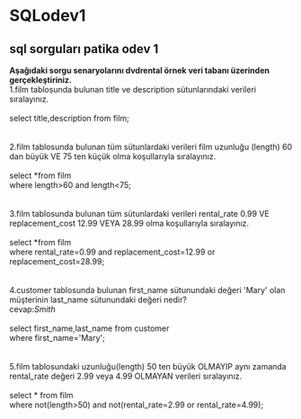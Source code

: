 # SQLodev1
## sql sorguları patika odev 1 ##
**Aşağıdaki sorgu senaryolarını dvdrental örnek veri tabanı üzerinden gerçekleştiriniz.**<br/>
1.film  tablosunda bulunan title ve description sütunlarındaki verileri sıralayınız.<br/><br/>
select title,description from film;<br/><br/><br/>
2.film tablosunda bulunan tüm sütunlardaki verileri film uzunluğu (length) 60 dan büyük VE 75 ten küçük olma koşullarıyla sıralayınız.<br/><br/>
select *from film<br/>
where length>60 and length<75;<br/><br/><br/>
3.film tablosunda bulunan tüm sütunlardaki verileri rental_rate 0.99 VE replacement_cost 12.99 VEYA 28.99 olma koşullarıyla sıralayınız.<br/><br/>
select *from film<br/>
where rental_rate=0.99 and replacement_cost=12.99 or replacement_cost=28.99;<br/><br/><br/>
4.customer tablosunda bulunan first_name sütunundaki değeri 'Mary' olan müşterinin last_name sütunundaki değeri nedir?<br/>
cevap:*Smith*<br/><br/>
select first_name,last_name from customer<br/>
where first_name='Mary';<br/><br/><br/>
5.film tablosundaki uzunluğu(length) 50 ten büyük OLMAYIP aynı zamanda rental_rate değeri 2.99 veya 4.99 OLMAYAN verileri sıralayınız.<br/><br/>
select * from film<br/>
where not(length>50) and not(rental_rate=2.99 or rental_rate=4.99);<br/><br/>
